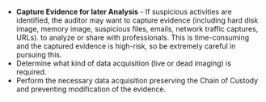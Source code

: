 
* **Capture Evidence for later Analysis** - If suspicious activities are identified, the auditor may want to capture evidence  (including hard disk image, memory image, suspicious files, emails, network traffic captures, URLs). to analyze or share with professionals. This is time-consuming and the captured evidence is high-risk, so be extremely careful in pursuing this.
* Determine what kind of data acquisition (live or dead imaging) is required.
* Perform the necessary data acquisition preserving the Chain of Custody and preventing modification of the evidence.
